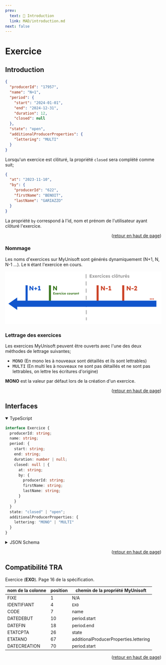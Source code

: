 ```yaml
---
prev:
  text: 💃 Introduction
  link: MAD/introduction.md
next: false
---
```


<span id="readme-top"></span>

# Exercice

## Introduction

```json
{
  "producerId": "17957",
  "name": "N+1",
  "period": {
    "start": "2024-01-01",
    "end": "2024-12-31",
    "duration": 12,
    "closed": null
  },
  "state": "open",
  "additionalProducerProperties": {
    "lettering": "MULTI"
  }
}
```

Lorsqu'un exercice est clôturé, la propriété `closed` sera complété comme suit;
```json
{
  "at": "2023-11-10",
  "by": {
    "producerId": "622",
    "firstName": "BENOIT",
    "lastName": "GARIAZZO"
  }
}
```

La propriété `by` correspond à l'id, nom et prénom de l'utilisateur ayant clôturé l'exercice.

<p align="right">(<a href="#readme-top">retour en haut de page</a>)</p>

### Nommage

Les noms d'exercices sur MyUnisoft sont générés dynamiquement (N+1, N, N-1 ...). Le `N` étant l'exercice en cours.

<img src="../../images/exercices.png">

### Lettrage des exercices

Les exercices MyUnisoft peuvent être ouverts avec l'une des deux méthodes de lettrage suivantes;

- <kbd>MONO</kbd> (En mono les à nouveaux sont détaillés et ils sont lettrables)
- <kbd>MULTI</kbd> (En multi les à nouveaux ne sont pas détaillés et ne sont pas lettrables, on lettre les écritures d'origine)

**MONO** est la valeur par défaut lors de la création d'un exercice.

<p align="right">(<a href="#readme-top">retour en haut de page</a>)</p>

## Interfaces

<details class="details custom-block" open>
<summary>TypeScript</summary>

```ts
interface Exercice {
  producerId: string;
  name: string;
  period: {
    start: string;
    end: string;
    duration: number | null;
    closed: null | {
      at: string;
      by: {
        producerId: string;
        firstName: string;
        lastName: string;
      }
    }
  }
  state: "closed" | "open";
  additionalProducerProperties: {
    lettering: "MONO" | "MULTI"
  }
}
```
</details>

<details class="details custom-block">
<summary>JSON Schema</summary>

```json
{
  "$schema": "http://json-schema.org/draft-07/schema#",
  "additionalProperties": false,
  "type": "object",
  "properties": {
    "producerId": {
      "type": "string"
    },
    "name": {
      "type": "string"
    },
    "period": {
      "type": "object",
      "properties": {
        "duration": {
          "type": "number",
          "description": "duration in months of the exercice",
          "nullable": true
        },
        "start": {
          "type": "string",
          "description": "Date with the format YYYY-MM-DD"
        },
        "end": {
          "type": "string",
          "description": "Date with the format YYYY-MM-DD"
        },
        "closed": {
          "type": "object",
          "properties": {
            "at": {
              "type": "string",
              "description": "Date with the format YYYY-MM-DD"
            },
            "by": {
              "type": "object",
              "properties": {
                "producerId": {
                  "type": "string"
                },
                "firstName": {
                  "type": "string"
                },
                "lastName": {
                  "type": "string"
                }
              },
              "required": [
                "firstName",
                "lastName",
                "producerId"
              ]
            }
          },
          "nullable": true,
          "required": [
            "at",
            "by"
          ]
        }
      },
      "required": [
        "start",
        "end"
      ]
    },
    "state": {
      "type": "string",
      "enum": [
        "closed",
        "open"
      ]
    },
    "additionalProducerProperties": {
      "type": "object",
      "properties": {
        "lettering": {
          "type": "string",
          "enum": [
            "MONO",
            "MULTI"
          ]
        }
      },
      "required": [
        "lettering"
      ]
    }
  },
  "required": [
    "name",
    "period",
    "state",
    "additionalProducerProperties",
    "producerId"
  ]
}
```
</details>

<p align="right">(<a href="#readme-top">retour en haut de page</a>)</p>

## Compatibilité TRA

Exercice (**EXO**). Page 16 de la spécification.

| nom de la colonne | position | chemin de la propriété MyUnisoft |
| --- | --- | --- | 
| FIXE | 1 | N/A |
| IDENTIFIANT | 4 | `EXO` |
| CODE | 7 | name |
| DATEDEBUT | 10 | period.start |
| DATEFIN | 18 | period.end |
| ETATCPTA | 26 | state |
| ETATANO | 67 | additionalProducerProperties.lettering |
| DATECREATION | 70 | period.start |

<p align="right">(<a href="#readme-top">retour en haut de page</a>)</p>

